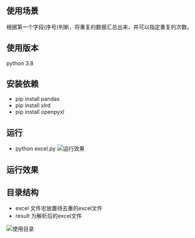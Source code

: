 ## 使用场景
根据第一个字段(序号)判断，将重复的数据汇总出来，并可以指定重复的次数。

## 使用版本
python 3.8

## 安装依赖
- pip install pandas
- pip install xlrd
- pip install openpyxl

## 运行
- python excel.py
![运行效果](https://upload-images.jianshu.io/upload_images/3944205-711ace4be0ca4d11.png?imageMogr2/auto-orient/strip%7CimageView2/2/w/1240)

## 运行效果


## 目录结构
- excel 文件忠放置待去重的excel文件
- result 为解析后的excel文件

![使用目录](https://upload-images.jianshu.io/upload_images/3944205-d1ef32d1de040fa4.png?imageMogr2/auto-orient/strip%7CimageView2/2/w/1240)

